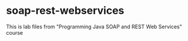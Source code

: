 # soap-rest-webservices
This is lab files from "Programming Java SOAP and REST Web Services" course
